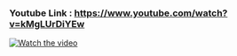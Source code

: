 ### Youtube Link : https://www.youtube.com/watch?v=kMgLUrDiYEw

[![Watch the video](https://img.youtube.com/vi/kMgLUrDiYEw/0.jpg)](http://www.youtube.com/watch?v=kMgLUrDiYEw)
